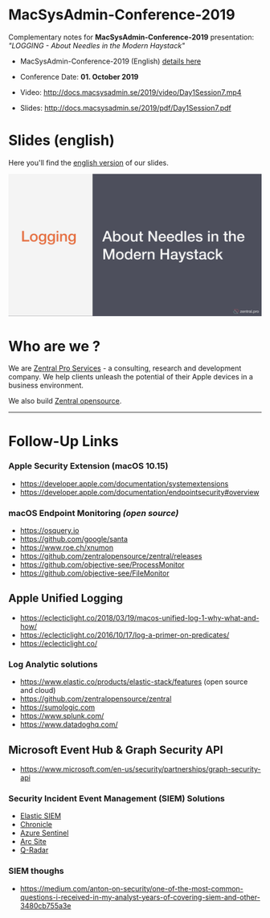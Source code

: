# MacSysAdmin-Conference-2019

Complementary notes for **MacSysAdmin-Conference-2019** presentation: _"LOGGING - About Needles in the Modern Haystack"_

- MacSysAdmin-Conference-2019 (English) [details here](https://www.macsysadmin.se/program.html)
- Conference Date: **01. October 2019**

- Video: http://docs.macsysadmin.se/2019/video/Day1Session7.mp4
- Slides: http://docs.macsysadmin.se/2019/pdf/Day1Session7.pdf

# Slides (english)

Here you'll find the [english version](./pdf/MacSysAdmin-Conference-2019.pdf) of our slides. 


![](./pdf/MacSysAdmin-Conference-2019_cover.jpg)

# Who are we ?

We are [Zentral Pro Services](https://www.zentral.pro/) - a consulting, research and development company.
We help clients unleash the potential of their Apple devices in a business environment.

We also build [Zentral opensource](https://github.com/zentralopensource/zentral/wiki).

---



# Follow-Up Links

### Apple Security Extension (macOS 10.15)

- https://developer.apple.com/documentation/systemextensions
- https://developer.apple.com/documentation/endpointsecurity#overview

### macOS Endpoint Monitoring *(open source)*
- https://osquery.io
- https://github.com/google/santa
- https://www.roe.ch/xnumon
- https://github.com/zentralopensource/zentral/releases
- https://github.com/objective-see/ProcessMonitor
- https://github.com/objective-see/FileMonitor


## Apple Unified Logging

- https://eclecticlight.co/2018/03/19/macos-unified-log-1-why-what-and-how/
- https://eclecticlight.co/2016/10/17/log-a-primer-on-predicates/
- https://eclecticlight.co/


###  Log Analytic solutions

- https://www.elastic.co/products/elastic-stack/features (open source and cloud)
- https://github.com/zentralopensource/zentral
- https://sumologic.com
- https://www.splunk.com/
- https://www.datadoghq.com/

## Microsoft Event Hub & Graph Security API

- https://www.microsoft.com/en-us/security/partnerships/graph-security-api

### Security Incident Event Management (SIEM) Solutions
- [Elastic SIEM](https://www.elastic.co/products/siem)
- [Chronicle](https://chronicle.security/)
- [Azure Sentinel](https://azure.microsoft.com/en-gb/blog/introducing-microsoft-azure-sentinel-intelligent-security-analytics-for-your-entire-enterprise/)
- [Arc Site](https://www.microfocus.com/en-us/products/siem-security-information-event-management/overview)
- [Q-Radar](https://www.ibm.com/marketplace/ibm-qradar-siem)

### SIEM thoughs

- https://medium.com/anton-on-security/one-of-the-most-common-questions-i-received-in-my-analyst-years-of-covering-siem-and-other-3480cb755a3e

